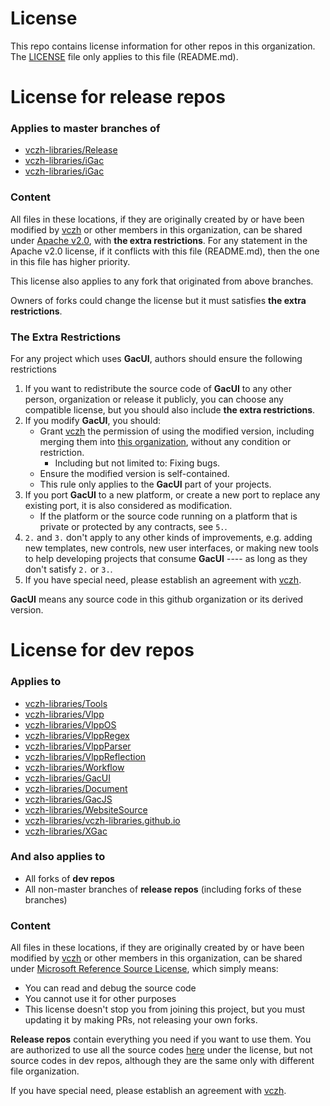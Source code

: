 # License

This repo contains license information for other repos in this organization. The [LICENSE](https://github.com/vczh-libraries/License/blob/master/LICENSE) file only applies to this file (README.md).

# License for release repos

### Applies to master branches of
- [vczh-libraries/Release](https://github.com/vczh-libraries/Release)
- [vczh-libraries/iGac](https://github.com/vczh-libraries/iGac)
- [vczh-libraries/iGac](https://github.com/vczh-libraries/gGac)

### Content

All files in these locations, if they are originally created by or have been modified by [vczh](https://github.com/vczh) or other members in this organization, can be shared under [Apache v2.0](https://github.com/vczh-libraries/License/blob/master/LICENSE_Apache_v2), with **the extra restrictions**. For any statement in the Apache v2.0 license, if it conflicts with this file (README.md), then the one in this file has higher priority.

This license also applies to any fork that originated from above branches.

Owners of forks could change the license but it must satisfies **the extra restrictions**.

### The Extra Restrictions

For any project which uses **GacUI**, authors should ensure the following restrictions
1. If you want to redistribute the source code of **GacUI** to any other person, organization or release it publicly, you can choose any compatible license, but you should also include **the extra restrictions**.
2. If you modify **GacUI**, you should:
    - Grant [vczh](https://github.com/vczh) the permission of using the modified version, including merging them into [this organization](https://github.com/vczh-libraries), without any condition or restriction.
        - Including but not limited to: Fixing bugs.
    - Ensure the modified version is self-contained.
    - This rule only applies to the **GacUI** part of your projects.
3. If you port **GacUI** to a new platform, or create a new port to replace any existing port, it is also considered as modification.
    - If the platform or the source code running on a platform that is private or protected by any contracts, see `5.`.
4. `2.` and `3.` don't apply to any other kinds of improvements, e.g. adding new templates, new controls, new user interfaces, or making new tools to help developing projects that consume **GacUI** ---- as long as they don't satisfy `2.` or `3.`.
5. If you have special need, please establish an agreement with [vczh](https://github.com/vczh).

**GacUI** means any source code in this github organization or its derived version.

# License for dev repos

### Applies to
- [vczh-libraries/Tools](https://github.com/vczh-libraries/Tools)
- [vczh-libraries/Vlpp](https://github.com/vczh-libraries/Vlpp)
- [vczh-libraries/VlppOS](https://github.com/vczh-libraries/VlppOS)
- [vczh-libraries/VlppRegex](https://github.com/vczh-libraries/VlppRegex)
- [vczh-libraries/VlppParser](https://github.com/vczh-libraries/VlppParser)
- [vczh-libraries/VlppReflection](https://github.com/vczh-libraries/VlppReflection)
- [vczh-libraries/Workflow](https://github.com/vczh-libraries/Workflow)
- [vczh-libraries/GacUI](https://github.com/vczh-libraries/GacUI)
- [vczh-libraries/Document](https://github.com/vczh-libraries/Document)
- [vczh-libraries/GacJS](https://github.com/vczh-libraries/GacJS)
- [vczh-libraries/WebsiteSource](https://github.com/vczh-libraries/WebsiteSource)
- [vczh-libraries/vczh-libraries.github.io](https://github.com/vczh-libraries/vczh-libraries.github.io)
- [vczh-libraries/XGac](https://github.com/vczh-libraries/XGac)
### And also applies to
- All forks of **dev repos**
- All non-master branches of **release repos** (including forks of these branches)

### Content

All files in these locations, if they are originally created by or have been modified by [vczh](https://github.com/vczh) or other members in this organization, can be shared under [Microsoft Reference Source License](https://github.com/vczh-libraries/License/blob/master/LICENSE_MS_RSL), which simply means:
* You can read and debug the source code
* You cannot use it for other purposes
* This license doesn't stop you from joining this project, but you must updating it by making PRs, not releasing your own forks.

**Release repos** contain everything you need if you want to use them. You are authorized to use all the source codes [here](https://github.com/vczh-libraries/Release/tree/master/Import) under the license, but not source codes in dev repos, although they are the same only with different file organization.

If you have special need, please establish an agreement with [vczh](https://github.com/vczh).
